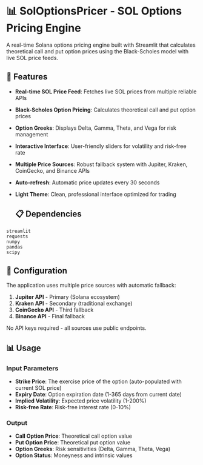 
# 📊 SolOptionsPricer - SOL Options Pricing Engine

A real-time Solana options pricing engine built with Streamlit that calculates theoretical call and put option prices using the Black-Scholes model with live SOL price feeds.

## 🌟 Features

- **Real-time SOL Price Feed**: Fetches live SOL prices from multiple reliable APIs
- **Black-Scholes Option Pricing**: Calculates theoretical call and put option prices
- **Option Greeks**: Displays Delta, Gamma, Theta, and Vega for risk management
- **Interactive Interface**: User-friendly sliders for volatility and risk-free rate
- **Multiple Price Sources**: Robust fallback system with Jupiter, Kraken, CoinGecko, and Binance APIs
- **Auto-refresh**: Automatic price updates every 30 seconds
- **Light Theme**: Clean, professional interface optimized for trading

  ## 📋 Dependencies

```
streamlit
requests
numpy
pandas
scipy
```

## 🔧 Configuration

The application uses multiple price sources with automatic fallback:

1. **Jupiter API** - Primary (Solana ecosystem)
2. **Kraken API** - Secondary (traditional exchange)
3. **CoinGecko API** - Third fallback
4. **Binance API** - Final fallback

No API keys required - all sources use public endpoints.

## 📊 Usage

### Input Parameters

- **Strike Price**: The exercise price of the option (auto-populated with current SOL price)
- **Expiry Date**: Option expiration date (1-365 days from current date)
- **Implied Volatility**: Expected price volatility (1-200%)
- **Risk-free Rate**: Risk-free interest rate (0-10%)

### Output

- **Call Option Price**: Theoretical call option value
- **Put Option Price**: Theoretical put option value
- **Option Greeks**: Risk sensitivities (Delta, Gamma, Theta, Vega)
- **Option Status**: Moneyness and intrinsic values
